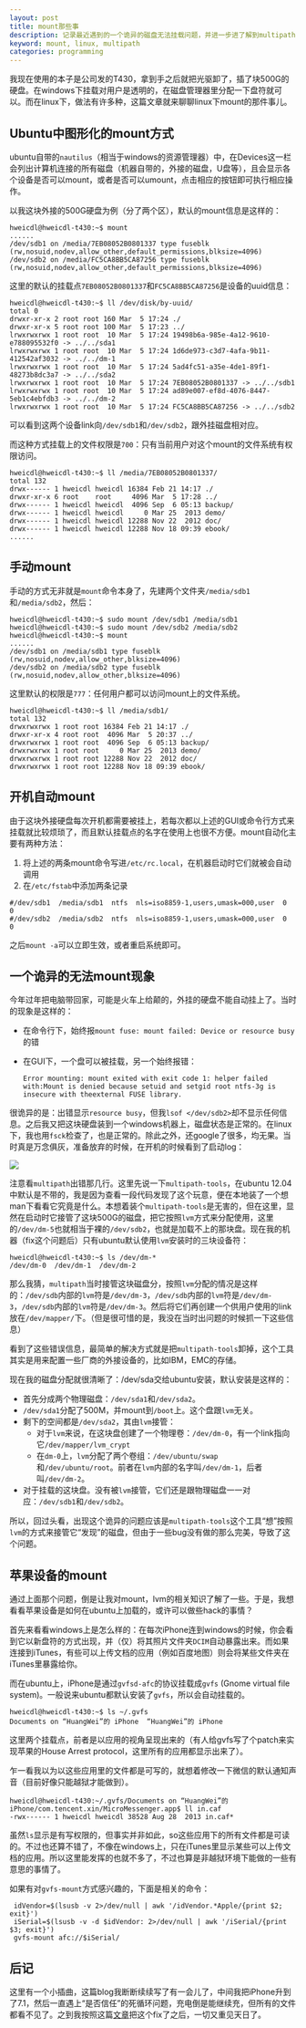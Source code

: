 ```yaml
---
layout: post
title: mount那些事
description: 记录最近遇到的一个诡异的磁盘无法挂载问题，并进一步进了解到multipath-tools，ubuntu的mount机制，以及苹果设备的gvfs-mount方式
keyword: mount, linux, multipath
categories: programming
---
```


我现在使用的本子是公司发的T430，拿到手之后就把光驱卸了，插了块500G的硬盘。在windows下挂载对用户是透明的，在磁盘管理器里分配一下盘符就可以。而在linux下，做法有许多种，这篇文章就来聊聊linux下mount的那件事儿。

## Ubuntu中图形化的mount方式

ubuntu自带的`nautilus`（相当于windows的资源管理器）中，在Devices这一栏会列出计算机连接的所有磁盘（机器自带的，外接的磁盘，U盘等），且会显示各个设备是否可以mount，或者是否可以umount，点击相应的按钮即可执行相应操作。

以我这块外接的500G硬盘为例（分了两个区），默认的mount信息是这样的：

```
hweicdl@hweicdl-t430:~$ mount
......
/dev/sdb1 on /media/7EB08052B0801337 type fuseblk (rw,nosuid,nodev,allow_other,default_permissions,blksize=4096)
/dev/sdb2 on /media/FC5CA8BB5CA87256 type fuseblk (rw,nosuid,nodev,allow_other,default_permissions,blksize=4096)
```

这里的默认的挂载点`7EB08052B0801337`和`FC5CA8BB5CA87256`是设备的uuid信息：

```
hweicdl@hweicdl-t430:~$ ll /dev/disk/by-uuid/
total 0
drwxr-xr-x 2 root root 160 Mar  5 17:24 ./
drwxr-xr-x 5 root root 100 Mar  5 17:23 ../
lrwxrwxrwx 1 root root  10 Mar  5 17:24 19498b6a-985e-4a12-9610-e788095532f0 -> ../../sda1
lrwxrwxrwx 1 root root  10 Mar  5 17:24 1d6de973-c3d7-4afa-9b11-412542af3032 -> ../../dm-1
lrwxrwxrwx 1 root root  10 Mar  5 17:24 5ad4fc51-a35e-4de1-89f1-48273b8dc3a7 -> ../../sda2
lrwxrwxrwx 1 root root  10 Mar  5 17:24 7EB08052B0801337 -> ../../sdb1
lrwxrwxrwx 1 root root  10 Mar  5 17:24 ad89e007-ef8d-4076-8447-5eb1c4ebfdb3 -> ../../dm-2
lrwxrwxrwx 1 root root  10 Mar  5 17:24 FC5CA8BB5CA87256 -> ../../sdb2
```

可以看到这两个设备link向`/dev/sdb1`和`/dev/sdb2`，跟外挂磁盘相对应。

而这种方式挂载上的文件权限是`700`：只有当前用户对这个mount的文件系统有权限访问。

```
hweicdl@hweicdl-t430:~$ ll /media/7EB08052B0801337/
total 132
drwx------ 1 hweicdl hweicdl 16384 Feb 21 14:17 ./
drwxr-xr-x 6 root    root     4096 Mar  5 17:28 ../
drwx------ 1 hweicdl hweicdl  4096 Sep  6 05:13 backup/
drwx------ 1 hweicdl hweicdl     0 Mar 25  2013 demo/
drwx------ 1 hweicdl hweicdl 12288 Nov 22  2012 doc/
drwx------ 1 hweicdl hweicdl 12288 Nov 18 09:39 ebook/
......
```

## 手动mount

手动的方式无非就是`mount`命令本身了，先建两个文件夹`/media/sdb1`和`/media/sdb2`，然后：

```
hweicdl@hweicdl-t430:~$ sudo mount /dev/sdb1 /media/sdb1
hweicdl@hweicdl-t430:~$ sudo mount /dev/sdb2 /media/sdb2
hweicdl@hweicdl-t430:~$ mount
......
/dev/sdb1 on /media/sdb1 type fuseblk (rw,nosuid,nodev,allow_other,blksize=4096)
/dev/sdb2 on /media/sdb2 type fuseblk (rw,nosuid,nodev,allow_other,blksize=4096)
```

这里默认的权限是`777`：任何用户都可以访问mount上的文件系统。

```
hweicdl@hweicdl-t430:~$ ll /media/sdb1/
total 132
drwxrwxrwx 1 root root 16384 Feb 21 14:17 ./
drwxr-xr-x 4 root root  4096 Mar  5 20:37 ../
drwxrwxrwx 1 root root  4096 Sep  6 05:13 backup/
drwxrwxrwx 1 root root     0 Mar 25  2013 demo/
drwxrwxrwx 1 root root 12288 Nov 22  2012 doc/
drwxrwxrwx 1 root root 12288 Nov 18 09:39 ebook/
```

## 开机自动mount

由于这块外接硬盘每次开机都需要被挂上，若每次都以上述的GUI或命令行方式来挂载就比较烦琐了，而且默认挂载点的名字在使用上也很不方便。mount自动化主要有两种方法：

1. 将上述的两条mount命令写进`/etc/rc.local`，在机器启动时它们就被会自动调用
1. 在`/etc/fstab`中添加两条记录
```
#/dev/sdb1  /media/sdb1  ntfs  nls=iso8859-1,users,umask=000,user  0  0  
#/dev/sdb2  /media/sdb2  ntfs  nls=iso8859-1,users,umask=000,user  0  0
```
之后`mount -a`可以立即生效，或者重启系统即可。

## 一个诡异的无法mount现象

今年过年把电脑带回家，可能是火车上给颠的，外挂的硬盘不能自动挂上了。当时的现象是这样的：

* 在命令行下，始终报`mount fuse: mount failed: Device or resource busy`的错
* 在GUI下，一个盘可以被挂载，另一个始终报错：

    `Error mounting: mount exited with exit code 1: helper failed with:Mount is denied because setuid and setgid root ntfs-3g is insecure with theexternal FUSE library.`

很诡异的是：出错显示`resource busy`，但我`lsof </dev/sdb2>`却不显示任何信息。之后我又把这块硬盘装到一个windows机器上，磁盘状态是正常的。在linux下，我也用`fsck`检查了，也是正常的。除此之外，还google了很多，均无果。当时真是万念俱灰，准备放弃的时候，在开机的时候看到了启动log：

![](/images/201403/multipath-error.jpg)

注意看`multipath`出错那几行。这里先说一下`multipath-tools`，在ubuntu 12.04中默认是不带的，我是因为查看一段代码发现了这个玩意，便在本地装了一个想man下看看它究竟是什么。本想着装个`multipath-tools`是无害的，但在这里，显然在启动时它接管了这块500G的磁盘，把它按照`lvm`方式来分配使用，这里的`/dev/dm-5`也就相当于裸的`/dev/sdb2`，也就是加载不上的那块盘。现在我的机器（fix这个问题后）只有ubuntu默认使用`lvm`安装时的三块设备符：

```
hweicdl@hweicdl-t430:~$ ls /dev/dm-*
/dev/dm-0  /dev/dm-1  /dev/dm-2
```

那么我猜，`multipath`当时接管这块磁盘分，按照`lvm`分配的情况是这样的：`/dev/sdb`内部的`lvm`符是`/dev/dm-3`，`/dev/sdb`内部的`lvm`符是`/dev/dm-3`，`/dev/sdb`内部的`lvm`符是`/dev/dm-3`。然后将它们再创建一个供用户使用的link放在`/dev/mapper/`下。（但是很可惜的是，我没在当时出问题的时候抓一下这些信息）

看到了这些错误信息，最简单的解决方式就是把`multipath-tools`卸掉，这个工具其实是用来配置一些厂商的外接设备的，比如IBM，EMC的存储。

现在我的磁盘分配就很清晰了：/dev/sda交给ubuntu安装，默认安装是这样的：

* 首先分成两个物理磁盘：`/dev/sda1`和`/dev/sda2`。
* `/dev/sda1`分配了500M，并mount到`/boot`上。这个盘跟`lvm`无关。
* 剩下的空间都是`/dev/sda2`，其由`lvm`接管：
    * 对于`lvm`来说，在这块盘创建了一个物理卷：`/dev/dm-0`，有一个link指向它`/dev/mapper/lvm_crypt`
    * 在`dm-0`上，`lvm`分配了两个卷组：`/dev/ubuntu/swap`和`/dev/ubuntu/root`。前者在`lvm`内部的名字叫`/dev/dm-1`，后者叫`/dev/dm-2`。
* 对于挂载的这块盘。没有被`lvm`接管，它们还是跟物理磁盘一一对应：`/dev/sdb1`和`/dev/sdb2`。

所以，回过头看，出现这个诡异的问题应该是`multipath-tools`这个工具“想”按照`lvm`的方式来接管它“发现”的磁盘，但由于一些bug没有做的那么完美，导致了这个问题。

## 苹果设备的mount

通过上面那个问题，倒是让我对mount，lvm的相关知识了解了一些。于是，我想看看苹果设备是如何在ubuntu上加载的，或许可以做些hack的事情？

首先来看看windows上是怎么样的：在每次iPhone连到windows的时候，你会看到它以新盘符的方式出现，并（仅）将其照片文件夹`DCIM`自动暴露出来。而如果连接到iTunes，有些可以上传文档的应用（例如百度地图）则会将某些文件夹在iTunes里暴露给你。

而在ubuntu上，iPhone是通过`gvfsd-afc`的协议挂载成`gvfs` (Gnome virtual file system)。一般说来ubuntu都默认安装了`gvfs`，所以会自动挂载的。

```
hweicdl@hweicdl-t430:~$ ls ~/.gvfs
Documents on “HuangWei”的 iPhone  “HuangWei”的 iPhone
```

这里两个挂载点，前者是以应用的视角呈现出来的（有人给gvfs写了个patch来实现苹果的House Arrest protocol，这里所有的应用都显示出来了）。

乍一看我以为以这些应用里的文件都是可写的，就想着修改一下微信的默认通知声音（目前好像只能越狱才能做到）。
```
hweicdl@hweicdl-t430:~/.gvfs/Documents on “HuangWei”的 iPhone/com.tencent.xin/MicroMessenger.app$ ll in.caf
-rwx------ 1 hweicdl hweicdl 38528 Aug 28  2013 in.caf*
```

虽然`ls`显示是有写权限的，但事实并非如此，so这些应用下的所有文件都是可读的。不过也还算不错了，不像在windows上，只在iTunes里显示某些可以上传文档的应用。所以这里能发挥的也就不多了，不过也算是非越狱环境下能做的一些有意思的事情了。

如果有对`gvfs-mount`方式感兴趣的，下面是相关的命令：

```
 idVendor=$(lsusb -v 2>/dev/null | awk '/idVendor.*Apple/{print $2; exit}')
 iSerial=$(lsusb -v -d $idVendor: 2>/dev/null | awk '/iSerial/{print $3; exit}')
 gvfs-mount afc://$iSerial/
```

## 后记

这里有一个小插曲，这篇blog我断断续续写了有一会儿了，中间我把iPhone升到了7.1，然后一直遇上“是否信任”的死循环问题，充电倒是能继续充，但所有的文件都看不见了。之到我按照这篇[文章](http://itsfoss.com/mount-iphone-ipad-ios-7-ubuntu-13-10/)把这个fix了之后，一切又重见天日了。





